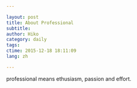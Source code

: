 ```yaml
---

layout: post  
title: About Professional  
subtitle:   
author: Hiko  
category: daily
tags:   
ctime: 2015-12-18 18:11:09  
lang: zh  

---
```


professional means ethusiasm, passion and effort.
